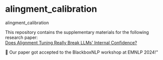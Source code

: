 # alingment_calibration
alingment_calibration

This repository contains the supplementary materials for the following research paper:  
[Does Alignment Tuning Really Break LLMs' Internal Confidence?](https://arxiv.org/abs/2409.00352)

🥳 Our paper got accepted to the BlackboxNLP workshop at EMNLP 2024!"
